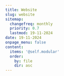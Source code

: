 ```yaml
---
title: Website
slug: website
sitemap:
  changefreq: monthly
  priority: 0.7
  lastmod: 19-11-2024
date: 19-11-2024
onpage_menu: false
content:
  items: '@self.modular'
  order:
    by: file
    dir: asc
---
```

